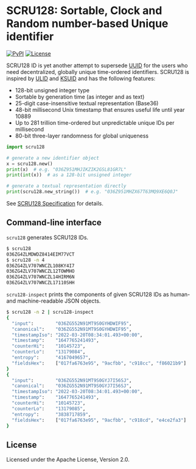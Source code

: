 # SCRU128: Sortable, Clock and Random number-based Unique identifier

[![PyPI](https://img.shields.io/pypi/v/scru128)](https://pypi.org/project/scru128/)
[![License](https://img.shields.io/pypi/l/scru128)](https://github.com/scru128/python/blob/main/LICENSE)

SCRU128 ID is yet another attempt to supersede [UUID] for the users who need
decentralized, globally unique time-ordered identifiers. SCRU128 is inspired by
[ULID] and [KSUID] and has the following features:

- 128-bit unsigned integer type
- Sortable by generation time (as integer and as text)
- 25-digit case-insensitive textual representation (Base36)
- 48-bit millisecond Unix timestamp that ensures useful life until year 10889
- Up to 281 trillion time-ordered but unpredictable unique IDs per millisecond
- 80-bit three-layer randomness for global uniqueness

```python
import scru128

# generate a new identifier object
x = scru128.new()
print(x)  # e.g. "036Z951MHJIKZIK2GSL81GR7L"
print(int(x))  # as a 128-bit unsigned integer

# generate a textual representation directly
print(scru128.new_string())  # e.g. "036Z951MHZX67T63MQ9XE6Q0J"
```

See [SCRU128 Specification] for details.

[UUID]: https://en.wikipedia.org/wiki/Universally_unique_identifier
[ULID]: https://github.com/ulid/spec
[KSUID]: https://github.com/segmentio/ksuid
[SCRU128 Specification]: https://github.com/scru128/spec

## Command-line interface

`scru128` generates SCRU128 IDs.

```bash
$ scru128
036ZG4ZLMDWDZ8414EIM77VCT
$ scru128 -n 4
036ZG4ZLV707WNCZL108KY4I7
036ZG4ZLV707WNCZL12TOWMHO
036ZG4ZLV707WNCZL14HIRM6N
036ZG4ZLV707WNCZL17110SHH
```

`scru128-inspect` prints the components of given SCRU128 IDs as human- and
machine-readable JSON objects.

```bash
$ scru128 -n 2 | scru128-inspect
{
  "input":        "036ZG552N91MT9S0GYHDWIF95",
  "canonical":    "036ZG552N91MT9S0GYHDWIF95",
  "timestampIso": "2022-03-20T08:34:01.493+00:00",
  "timestamp":    "1647765241493",
  "counterHi":    "10145723",
  "counterLo":    "13179084",
  "entropy":      "4167049657",
  "fieldsHex":    ["017fa6763e95", "9acfbb", "c918cc", "f86021b9"]
}
{
  "input":        "036ZG552N91MT9S0GYJ7I56SJ",
  "canonical":    "036ZG552N91MT9S0GYJ7I56SJ",
  "timestampIso": "2022-03-20T08:34:01.493+00:00",
  "timestamp":    "1647765241493",
  "counterHi":    "10145723",
  "counterLo":    "13179085",
  "entropy":      "3838717859",
  "fieldsHex":    ["017fa6763e95", "9acfbb", "c918cd", "e4ce2fa3"]
}
```

## License

Licensed under the Apache License, Version 2.0.
